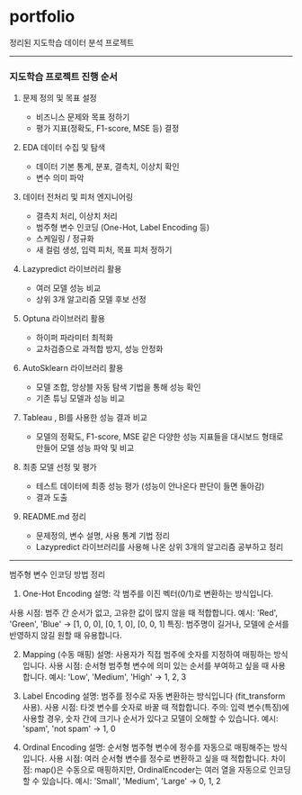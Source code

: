 # portfolio
정리된 지도학습 데이터 분석 프로젝트


---
### 지도학습 프로젝트 진행 순서

1. 문제 정의 및 목표 설정
   - 비즈니스 문제와 목표 정하기
   - 평가 지표(정확도, F1-score, MSE 등) 결정

2. EDA 데이터 수집 및 탐색
   - 데이터 기본 통계, 분포, 결측치, 이상치 확인
   - 변수 의미 파악

3. 데이터 전처리 및 피처 엔지니어링
   - 결측치 처리, 이상치 처리
   - 범주형 변수 인코딩 (One-Hot, Label Encoding 등)
   - 스케일링 / 정규화
   - 새 컬럼 생성, 입력 피처, 목표 피처 정하기

4. Lazypredict 라이브러리 활용
   - 여러 모델 성능 비교
   - 상위 3개 알고리즘 모델 후보 선정

5. Optuna 라이브러리 활용
   - 하이퍼 파라미터 최적화
   - 교차검증으로 과적합 방지, 성능 안정화
  
6. AutoSklearn 라이브러리 활용
   - 모델 조합, 앙상블 자동 탐색 기법을 통해 성능 확인
   - 기존 튜닝 모델과 성능 비교

7. Tableau , BI를 사용한 성능 결과 비교
   - 모델의 정확도, F1-score, MSE 같은 다양한 성능 지표들을 대시보드 형태로 만들어 모델 성능 파악 및 비교
     
8. 최종 모델 선정 및 평가
   - 테스트 데이터에 최종 성능 평가 (성능이 안나온다 판단이 들면 돌아감)
   - 결과 도출

9. README.md 정리
   - 문제정의, 변수 설명, 사용 통계 기법 정리
   - Lazypredict 라이브러리를 사용해 나온 상위 3개의 알고리즘 공부하고 정리
  
--- 
범주형 변수 인코딩 방법 정리
1. One-Hot Encoding
설명: 각 범주를 이진 벡터(0/1)로 변환하는 방식입니다.

사용 시점: 범주 간 순서가 없고, 고유한 값이 많지 않을 때 적합합니다.
예시: 'Red', 'Green', 'Blue' → [1, 0, 0], [0, 1, 0], [0, 0, 1]
특징: 범주명이 길거나, 모델에 순서를 반영하지 않길 원할 때 유용합니다.

2. Mapping (수동 매핑)
설명: 사용자가 직접 범주에 숫자를 지정하여 매핑하는 방식입니다.
사용 시점: 순서형 범주형 변수에 의미 있는 순서를 부여하고 싶을 때 사용합니다.
예시: 'Low', 'Medium', 'High' → 1, 2, 3

3. Label Encoding
설명: 범주를 정수로 자동 변환하는 방식입니다 (fit_transform 사용).
사용 시점: 타겟 변수를 숫자로 바꿀 때 적합합니다.
주의: 입력 변수(특징)에 사용할 경우, 숫자 간에 크기나 순서가 있다고 모델이 오해할 수 있습니다.
예시: 'spam', 'not spam' → 1, 0

4. Ordinal Encoding
설명: 순서형 범주형 변수에 정수를 자동으로 매핑해주는 방식입니다.
사용 시점: 여러 순서형 변수를 정수로 변환하고 싶을 때 적합합니다.
차이점: map()은 수동으로 매핑하지만, OrdinalEncoder는 여러 열을 자동으로 인코딩할 수 있습니다.
예시: 'Small', 'Medium', 'Large' → 0, 1, 2
